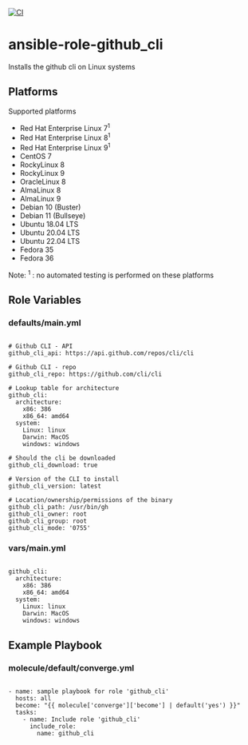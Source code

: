 [![CI](https://github.com/de-it-krachten/ansible-role-github_cli/workflows/CI/badge.svg?event=push)](https://github.com/de-it-krachten/ansible-role-github_cli/actions?query=workflow%3ACI)


# ansible-role-github_cli

Installs the github cli on Linux systems

## Platforms

Supported platforms

- Red Hat Enterprise Linux 7<sup>1</sup>
- Red Hat Enterprise Linux 8<sup>1</sup>
- Red Hat Enterprise Linux 9<sup>1</sup>
- CentOS 7
- RockyLinux 8
- RockyLinux 9
- OracleLinux 8
- AlmaLinux 8
- AlmaLinux 9
- Debian 10 (Buster)
- Debian 11 (Bullseye)
- Ubuntu 18.04 LTS
- Ubuntu 20.04 LTS
- Ubuntu 22.04 LTS
- Fedora 35
- Fedora 36

Note:
<sup>1</sup> : no automated testing is performed on these platforms

## Role Variables
### defaults/main.yml
<pre><code>
# Github CLI - API
github_cli_api: https://api.github.com/repos/cli/cli

# Github CLI - repo
github_cli_repo: https://github.com/cli/cli

# Lookup table for architecture
github_cli:
  architecture:
    x86: 386
    x86_64: amd64
  system:
    Linux: linux
    Darwin: MacOS
    windows: windows

# Should the cli be downloaded
github_cli_download: true

# Version of the CLI to install
github_cli_version: latest

# Location/ownership/permissions of the binary
github_cli_path: /usr/bin/gh
github_cli_owner: root
github_cli_group: root
github_cli_mode: '0755'
</pre></code>

### vars/main.yml
<pre><code>
github_cli:
  architecture:
    x86: 386
    x86_64: amd64
  system:  
    Linux: linux
    Darwin: MacOS
    windows: windows
</pre></code>



## Example Playbook
### molecule/default/converge.yml
<pre><code>
- name: sample playbook for role 'github_cli'
  hosts: all
  become: "{{ molecule['converge']['become'] | default('yes') }}"
  tasks:
    - name: Include role 'github_cli'
      include_role:
        name: github_cli
</pre></code>
